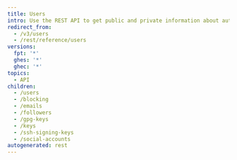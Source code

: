 ```yaml
---
title: Users
intro: Use the REST API to get public and private information about authenticated users.
redirect_from:
  - /v3/users
  - /rest/reference/users
versions:
  fpt: '*'
  ghes: '*'
  ghec: '*'
topics:
  - API
children:
  - /users
  - /blocking
  - /emails
  - /followers
  - /gpg-keys
  - /keys
  - /ssh-signing-keys
  - /social-accounts
autogenerated: rest
---
```




<!-- Content after this section is automatically generated -->
